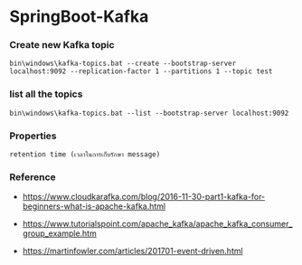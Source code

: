 # SpringBoot-Kafka

### Create new Kafka topic

    bin\windows\kafka-topics.bat --create --bootstrap-server localhost:9092 --replication-factor 1 --partitions 1 --topic test
    
### list all the topics

    bin\windows\kafka-topics.bat --list --bootstrap-server localhost:9092
    
### Properties

    retention time (เวลาในการเก็บรักษา message)

### Reference

- https://www.cloudkarafka.com/blog/2016-11-30-part1-kafka-for-beginners-what-is-apache-kafka.html

- https://www.tutorialspoint.com/apache_kafka/apache_kafka_consumer_group_example.htm

- https://martinfowler.com/articles/201701-event-driven.html
